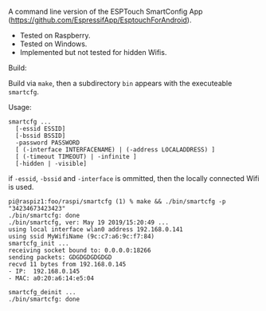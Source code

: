 A command line version of the ESPTouch SmartConfig App (https://github.com/EspressifApp/EsptouchForAndroid).
* Tested on Raspberry.
* Tested on Windows.
* Implemented but not tested for hidden Wifis.

Build:

Build via `make`, then a subdirectory `bin` appears with the executeable `smartcfg`.

Usage:

```
smartcfg ...
  [-essid ESSID]
  [-bssid BSSID]
  -password PASSWORD
  [ (-interface INTERFACENAME) | (-address LOCALADDRESS) ]
  [ (-timeout TIMEOUT) | -infinite ]
  [-hidden | -visible]

```

if `-essid`, `-bssid` and `-interface` is ommitted, then the locally connected Wifi is used.

```
pi@raspiz1:foo/raspi/smartcfg (1) % make && ./bin/smartcfg -p "34234673423423"
./bin/smartcfg: done
./bin/smartcfg, ver: May 19 2019/15:20:49 ...
using local interface wlan0 address 192.168.0.141
using ssid MyWifiName (9c:c7:a6:9c:f7:84)
smartcfg_init ...
receiving socket bound to: 0.0.0.0:18266
sending packets: GDGDGDGDGDGD
recvd 11 bytes from 192.168.0.145
- IP:  192.168.0.145
- MAC: a0:20:a6:14:e5:04

smartcfg_deinit ...
./bin/smartcfg: done

```
